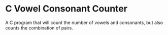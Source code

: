 # C Vowel Consonant Counter

A C program that will count the number of vowels and consonants, but also counts the combination of pairs.

